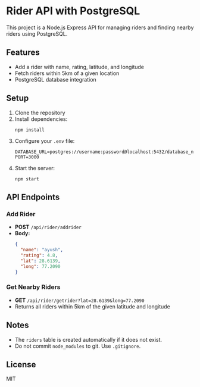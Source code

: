 # Rider API with PostgreSQL

This project is a Node.js Express API for managing riders and finding nearby riders using PostgreSQL.

## Features
- Add a rider with name, rating, latitude, and longitude
- Fetch riders within 5km of a given location
- PostgreSQL database integration

## Setup
1. Clone the repository
2. Install dependencies:
   ```
   npm install
   ```
3. Configure your `.env` file:
   ```
   DATABASE_URL=postgres://username:password@localhost:5432/database_name
   PORT=3000
   ```
4. Start the server:
   ```
   npm start
   ```

## API Endpoints
### Add Rider
- **POST** `/api/rider/addrider`
- **Body:**
  ```json
  {
    "name": "ayush",
    "rating": 4.8,
    "lat": 28.6139,
    "long": 77.2090
  }
  ```

### Get Nearby Riders
- **GET** `/api/rider/getrider?lat=28.6139&long=77.2090`
- Returns all riders within 5km of the given latitude and longitude

## Notes
- The `riders` table is created automatically if it does not exist.
- Do not commit `node_modules` to git. Use `.gitignore`.

## License
MIT
